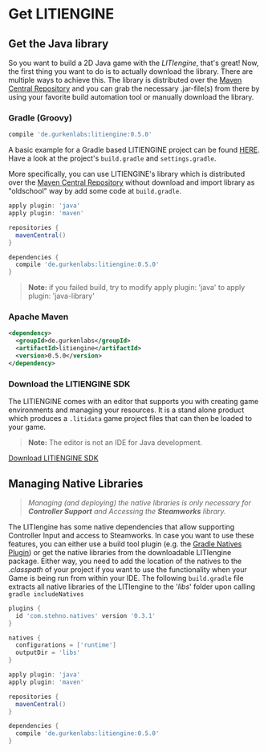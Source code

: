 # Get LITIENGINE

## Get the Java library

So you want to build a 2D Java game with the _LITIengine_, that's great! Now, the first thing you want to do is to actually download the library. There are multiple ways to achieve this. The library is distributed over the [Maven Central Repository](https://search.maven.org/artifact/de.gurkenlabs/litiengine/) and you can grab the necessary .jar-file\(s\) from there by using your favorite build automation tool or manually download the library.

### Gradle \(Groovy\)

```groovy
compile 'de.gurkenlabs:litiengine:0.5.0'
```

A basic example for a Gradle based LITIENGINE project can be found [HERE](https://github.com/gurkenlabs/litiengine-gurk-nukem). Have a look at the project's `build.gradle` and `settings.gradle`.

More specifically, you can use LITIENGINE's library which is distributed over the [Maven Central Repository](https://search.maven.org/artifact/de.gurkenlabs/litiengine/) without download and import library as "oldschool" way by add some code at `build.gradle`.
```groovy
apply plugin: 'java'
apply plugin: 'maven'

repositories {
  mavenCentral()
}

dependencies {
  compile 'de.gurkenlabs:litiengine:0.5.0'
}
```
> **Note:** if you failed build, try to modify apply plugin: 'java' to apply plugin: 'java-library'

### Apache Maven

```xml
<dependency>
  <groupId>de.gurkenlabs</groupId>
  <artifactId>litiengine</artifactId>
  <version>0.5.0</version>
</dependency>
```

### Download the LITIENGINE SDK

The LITIENGINE comes with an editor that supports you with creating game environments and managing your resources. It is a stand alone product which produces a `.litidata` game project files that can then be loaded to your game.

> **Note:** The editor is not an IDE for Java development.

[Download LITIENGINE SDK](https://litiengine.com/download/)

## Managing Native Libraries

> *Managing (and deploying) the native libraries is only necessary for
> **Controller Support** and Accessing the **Steamworks** library.*

The LITIengine has some native dependencies that allow supporting
Controller Input and access to Steamworks. In case you want to use these
features, you can either use a build tool plugin (e.g.  the [Gradle
Natives Plugin](https://github.com/cjstehno/gradle-natives)) or get the
native libraries from the downloadable LITIengine package. Either way,
you need to add the location of the natives to the *.classpath* of your
project if you want to use the functionality when your Game is being run
from within your IDE. The following `build.gradle` file extracts all
native libraries of the LITIengine to the '*libs*' folder upon
calling `gradle includeNatives`

```groovy
plugins {
  id 'com.stehno.natives' version '0.3.1'
}

natives {
  configurations = ['runtime']
  outputDir = 'libs'
}

apply plugin: 'java'
apply plugin: 'maven'

repositories {
  mavenCentral()
}

dependencies {
  compile 'de.gurkenlabs:litiengine:0.5.0'
}
```
